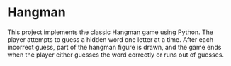 # Hangman
This project implements the classic Hangman game using Python. The player attempts to guess a hidden word one letter at a time. After each incorrect guess, part of the hangman figure is drawn, and the game ends when the player either guesses the word correctly or runs out of guesses.
